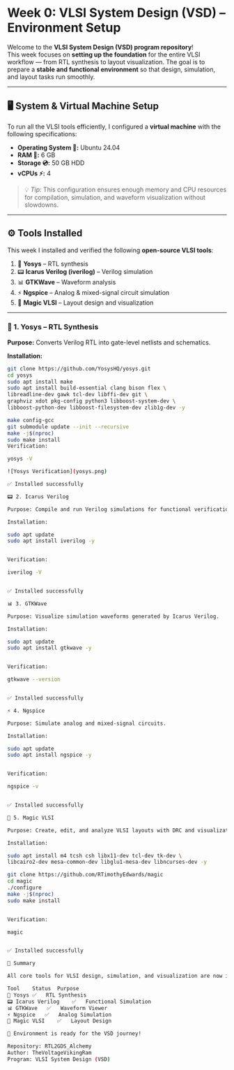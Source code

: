 # Week 0: VLSI System Design (VSD) – Environment Setup

Welcome to the **VLSI System Design (VSD) program repository**!  
This week focuses on **setting up the foundation** for the entire VLSI workflow — from RTL synthesis to layout visualization. The goal is to prepare a **stable and functional environment** so that design, simulation, and layout tasks run smoothly.

---

## 🖥 System & Virtual Machine Setup

To run all the VLSI tools efficiently, I configured a **virtual machine** with the following specifications:

- **Operating System 🐧:** Ubuntu 24.04  
- **RAM 💾:** 6 GB  
- **Storage 💿:** 50 GB HDD  
- **vCPUs ⚡:** 4  

> 💡 *Tip:* This configuration ensures enough memory and CPU resources for compilation, simulation, and waveform visualization without slowdowns.

---

## ⚙ Tools Installed

This week I installed and verified the following **open-source VLSI tools**:

1. 🧠 **Yosys** – RTL synthesis  
2. 📟 **Icarus Verilog (iverilog)** – Verilog simulation  
3. 📊 **GTKWave** – Waveform analysis  
4. ⚡ **Ngspice** – Analog & mixed-signal circuit simulation  
5. 🎨 **Magic VLSI** – Layout design and visualization  

---

### 🧠 1. Yosys – RTL Synthesis

**Purpose:** Converts Verilog RTL into gate-level netlists and schematics.

**Installation:**
```bash
git clone https://github.com/YosysHQ/yosys.git
cd yosys
sudo apt install make
sudo apt install build-essential clang bison flex \
libreadline-dev gawk tcl-dev libffi-dev git \
graphviz xdot pkg-config python3 libboost-system-dev \
libboost-python-dev libboost-filesystem-dev zlib1g-dev -y

make config-gcc
git submodule update --init --recursive
make -j$(nproc)
sudo make install
Verification:

yosys -V

![Yosys Verification](yosys.png)

✅ Installed successfully

📟 2. Icarus Verilog

Purpose: Compile and run Verilog simulations for functional verification.

Installation:

sudo apt update
sudo apt install iverilog -y


Verification:

iverilog -V


✅ Installed successfully

📊 3. GTKWave

Purpose: Visualize simulation waveforms generated by Icarus Verilog.

Installation:

sudo apt update
sudo apt install gtkwave -y


Verification:

gtkwave --version


✅ Installed successfully

⚡ 4. Ngspice

Purpose: Simulate analog and mixed-signal circuits.

Installation:

sudo apt update
sudo apt install ngspice -y


Verification:

ngspice -v


✅ Installed successfully

🎨 5. Magic VLSI

Purpose: Create, edit, and analyze VLSI layouts with DRC and visualization support.

Installation:

sudo apt install m4 tcsh csh libx11-dev tcl-dev tk-dev \
libcairo2-dev mesa-common-dev libglu1-mesa-dev libncurses-dev -y

git clone https://github.com/RTimothyEdwards/magic
cd magic
./configure
make -j$(nproc)
sudo make install


Verification:

magic


✅ Installed successfully

🎯 Summary

All core tools for VLSI design, simulation, and visualization are now installed and working:

Tool	Status	Purpose
🧠 Yosys	✅	RTL Synthesis
📟 Icarus Verilog	✅	Functional Simulation
📊 GTKWave	✅	Waveform Viewer
⚡ Ngspice	✅	Analog Simulation
🎨 Magic VLSI	✅	Layout Design

🚀 Environment is ready for the VSD journey!

Repository: RTL2GDS_Alchemy
Author: TheVoltageVikingRam
Program: VLSI System Design (VSD)
